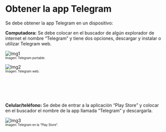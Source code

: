 # Obtener la app Telegram

Se debe obtener la app Telegram en un dispositivo:

**Computadora:** Se debe colocar en el buscador de algún 
explorador de internet el nombre “Telegram” y tiene dos 
opciones, descargar y instalar o utilizar Telegram web.

![Img1](/img/bot/img1.png)\
<sub><sup>Imagen: Telegram portable.</sup></sub>

![Img2](/img/bot/img2.png)\
<sub><sup>Imagen: Telegram web.</sup></sub>

# ‎

**Celular/teléfono:** Se debe de entrar a la aplicación 
“Play Store” y colocar en el buscador el nombre de 
la app llamada “Telegram” y descargarla.

![Img3](/img/bot/img3.png)\
<sub><sup>Imagen: Telegram en la “Play Store”.</sup></sub>